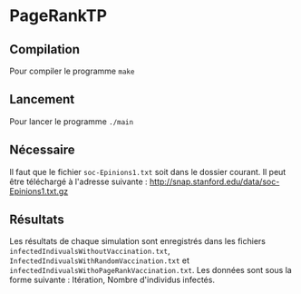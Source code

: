 # PageRankTP
## Compilation
Pour compiler le programme `make`
## Lancement
Pour lancer le programme `./main`
## Nécessaire
Il faut que le fichier `soc-Epinions1.txt` soit dans le dossier courant. Il peut être téléchargé à l'adresse suivante : http://snap.stanford.edu/data/soc-Epinions1.txt.gz
## Résultats
Les résultats de chaque simulation sont enregistrés dans les fichiers `infectedIndivualsWithoutVaccination.txt`, `InfectedIndivualsWithRandomVaccination.txt` et `infectedIndivualsWithoPageRankVaccination.txt`. Les données sont sous la forme suivante : Itération, Nombre d'individus infectés.
